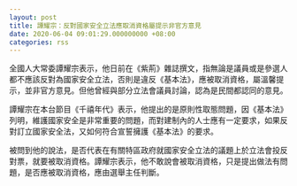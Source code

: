 ```yaml
---
layout: post
title: 譚耀宗：反對國家安全立法應取消資格屬提示非官方意見
date: 2020-06-04 09:01:29.000000000 +08:00
categories: rss
---
```


全國人大常委譚耀宗表示，他日前在《紫荊》雜誌撰文，指無論是議員或是參選人都不應該反對為國家安全立法，否則是違反《基本法》，應被取消資格，屬溫馨提示，並非官方意見。但他曾經與部分立法會議員討論，認為是民間都認同的意見。

譚耀宗在本台節目《千禧年代》表示，他提出的是原則性取態問題，因《基本法》列明，維護國家安全是非常重要的問題，而對建制內的人士應有一定要求，如果反對訂立國家安全法，又如何符合宣誓擁護《基本法》的要求。

被問到他的說法，是否代表在有關特區政府就國家安全立法的議題上於立法會投反對票，就要被取消資格。譚耀宗表示，他不敢說會被取消資格，只是提出做法有問題，是否應被取消資格，應由選舉主任判斷。
